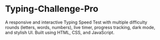 # Typing-Challenge-Pro
A responsive and interactive Typing Speed Test with multiple difficulty rounds (letters, words, numbers), live timer, progress tracking, dark mode, and stylish UI. Built using HTML, CSS, and JavaScript.
